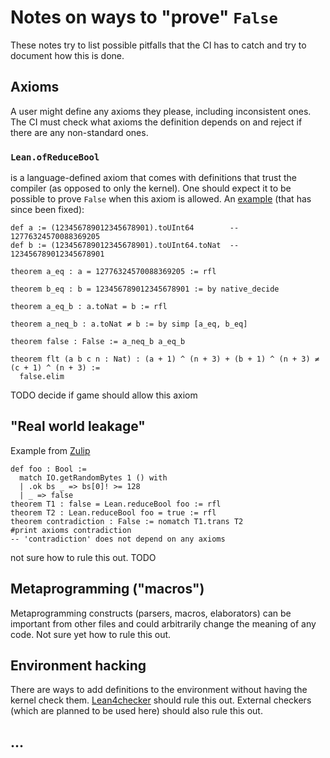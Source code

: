 # Notes on ways to "prove" `False`

These notes try to list possible pitfalls that the CI has to catch and try to document how this is done.

## Axioms

A user might define any axioms they please, including inconsistent ones. The CI must check what axioms the definition depends on and reject if there are any non-standard ones.


### `Lean.ofReduceBool`

is a language-defined axiom that comes with definitions that trust the compiler (as opposed to only the kernel).
One should expect it to be possible to prove `False` when this axiom is allowed.
An [example](https://leanprover.zulipchat.com/#narrow/stream/270676-lean4/topic/.E2.9C.94.20.23eval.20optimization.20bug.3F/near/441368912) (that has since been fixed):
```lean
def a := (123456789012345678901).toUInt64        -- 12776324570088369205
def b := (123456789012345678901).toUInt64.toNat  -- 123456789012345678901

theorem a_eq : a = 12776324570088369205 := rfl

theorem b_eq : b = 123456789012345678901 := by native_decide

theorem a_eq_b : a.toNat = b := rfl

theorem a_neq_b : a.toNat ≠ b := by simp [a_eq, b_eq]

theorem false : False := a_neq_b a_eq_b

theorem flt (a b c n : Nat) : (a + 1) ^ (n + 3) + (b + 1) ^ (n + 3) ≠ (c + 1) ^ (n + 3) :=
  false.elim
```

TODO decide if game should allow this axiom

## "Real world leakage"

Example from [Zulip](https://leanprover.zulipchat.com/#narrow/stream/270676-lean4/topic/soundness.20bug.3A.20native_decide.20leakage/near/395967589)

```lean
def foo : Bool :=
  match IO.getRandomBytes 1 () with
  | .ok bs _ => bs[0]! >= 128
  | _ => false
theorem T1 : false = Lean.reduceBool foo := rfl
theorem T2 : Lean.reduceBool foo = true := rfl
theorem contradiction : False := nomatch T1.trans T2
#print axioms contradiction
-- 'contradiction' does not depend on any axioms
```

not sure how to rule this out. TODO

## Metaprogramming ("macros")

Metaprogramming constructs (parsers, macros, elaborators) can be important from other files and could arbitrarily change the meaning of any code. Not sure yet how to rule this out.

## Environment hacking

There are ways to add definitions to the environment without having the kernel check them.
[Lean4checker](https://github.com/leanprover/lean4checker) should rule this out.
External checkers (which are planned to be used here) should also rule this out.


## ...
